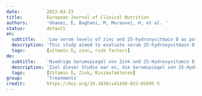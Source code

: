 ```yaml
---
date:          2022-03-23
title:         European Journal of Clinical Nutrition
authors:       'Ghanei, E, Baghani, M, Moravvej, H, et al. '
status:        default
en:
  subtitle:    'Low serum levels of zinc and 25-hydroxyvitmain D as potential risk factors for COVID-19 susceptibility: a pilot case-control study'
  description: 'This study aimed to evaluate serum 25-hydroxyvitmain D and zinc levels in coronavirus disease 2019 (COVID-19) patients in comparison to healthy subjects. This was a single-center case-control study performed from March 20, 2020, to January 20, 2021, in Tehran, Iran. All patients diagnosed with COVID-19 based on a positive nasopharyngeal swab polymerase chain reaction (PCR) test were included in the case group. Controls were selected from patients referred for routine checkups who had a negative COVID-19 PCR test. Age, sex, marital and educational status, comorbidities, and serum 25-hydroxyvitmain D and zinc levels of patients were recorded. Ninety patients in the case group and 95 subjects in the control group who were sex and age-matched were studied. 25-hydroxyvitmain D levels lower than 20 ng/ml were observed in 58 (64%) cases and 72 (76%) controls. The median 25-hydroxyvitmain D level in the case group was significantly lower than controls (26 (interquartile range [IQR] = 24) ng/ml vs. 38 (IQR = 22) ng/ml, respectively). The median zinc level in the case group was 56 (IQR = 23) ng/ml, while it was 110 (IQR = 27) ng/ml among the controls. There was no significant difference in the level of 25-hydroxyvitmain D and zinc between cases with and without comorbidities (P > 0.05). Susceptibility to SARS-CoV-2 infection could be predicted by serum 25-hydroxyvitmain D levels below 25.2 ng/ml (81% sensitivity; 48% specificity) or zinc levels below 86.3 mmol/ml (93% sensitivity; 92% specificity). Low serum zinc and 25-hydroxyvitmain D levels appear to be risk factors for COVID-19 affliction; thus, the treatment of individuals with such deficiencies is recommended. '
  tags:        [vitamin D, zinc, risk factors]
de:
  subtitle:    'Niedrige Serumspiegel von Zink und 25-Hydroxyvitamin D als potenzielle Risikofaktoren für COVID-19-Anfälligkeit: eine Pilot-Fall-Kontroll-Studie'
  description: 'Ziel dieser Studie war es, die Serumspiegel von 25-Hydroxyvitmain D und Zink bei Patienten mit der Coronavirus-Krankheit 2019 (COVID-19) im Vergleich zu gesunden Personen zu untersuchen. Es handelte sich um eine einzentrale Fall-Kontroll-Studie, die vom 20. März 2020 bis zum 20. Januar 2021 in Teheran, Iran, durchgeführt wurde. Alle Patienten, bei denen COVID-19 aufgrund eines positiven Polymerase-Kettenreaktionstests (PCR) des Nasen-Rachen-Abstrichs diagnostiziert wurde, wurden in die Fallgruppe aufgenommen. Die Kontrollgruppe wurde aus Patienten ausgewählt, die zu Routineuntersuchungen überwiesen wurden und einen negativen COVID-19-PCR-Test aufwiesen. Alter, Geschlecht, Familienstand und Bildungsstand, Begleiterkrankungen sowie die Serumspiegel von 25-Hydroxyvitamin D und Zink der Patienten wurden erfasst. Neunzig Patienten in der Fallgruppe und 95 Personen in der Kontrollgruppe, die in Geschlecht und Alter übereinstimmten, wurden untersucht. 25-Hydroxyvitmain D-Werte unter 20 ng/ml wurden bei 58 (64 %) der Fälle und 72 (76 %) der Kontrollpersonen festgestellt. Der mediane 25-Hydroxyvitmain-D-Spiegel war in der Fallgruppe signifikant niedriger als bei den Kontrollen (26 (Interquartilbereich [IQR] = 24) ng/ml gegenüber 38 (IQR = 22) ng/ml). Der mediane Zinkspiegel in der Fallgruppe betrug 56 (IQR = 23) ng/ml, während er bei den Kontrollen 110 (IQR = 27) ng/ml betrug. Es gab keinen signifikanten Unterschied im 25-Hydroxyvitamin-D- und Zinkspiegel zwischen den Fällen mit und ohne Komorbiditäten (P > 0,05). Die Anfälligkeit für eine SARS-CoV-2-Infektion konnte durch Serumspiegel von 25-Hydroxyvitmain D unter 25,2 ng/ml (81 % Sensitivität; 48 % Spezifität) oder Zinkspiegel unter 86,3 mmol/ml (93 % Sensitivität; 92 % Spezifität) vorhergesagt werden. Niedrige Serumzink- und 25-Hydroxyvitmain-D-Spiegel scheinen Risikofaktoren für die COVID-19-Erkrankung zu sein; daher wird die Behandlung von Personen mit solchen Mängeln empfohlen.' 
  tags:        [Vitamin D, Zink, Risikofaktoren]
group:         'Treatments'
credit:        https://doi.org/10.1038/s41430-022-01095-5
---
```

